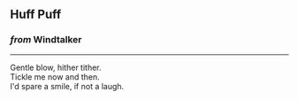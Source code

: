 
## Huff Puff

### *from* **Windtalker**

---

Gentle blow, hither tither. \
Tickle me now and then. \
 I'd spare a smile, if not a laugh.